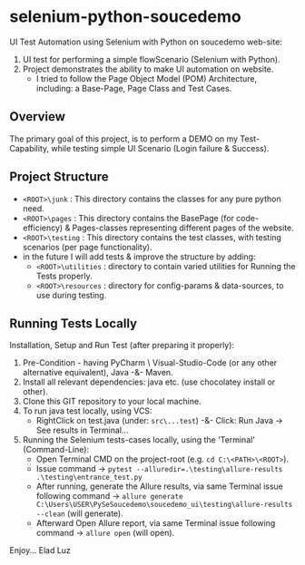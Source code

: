 ﻿# selenium-python-soucedemo
UI Test Automation using Selenium with Python on soucedemo web-site:

1. UI test for performing a simple flowScenario (Selenium with Python).
2. Project demonstrates the ability to make UI automation on website.
    - I tried to follow the Page Object Model (POM) Architecture, including: 
a Base-Page, Page Class and Test Cases.

## Overview

The primary goal of this project, is to perform a DEMO on my Test-Capability, while testing simple UI Scenario (Login failure & Success).

## Project Structure

- `<ROOT>\junk` : This directory contains the classes for any pure python need.
- `<ROOT>\pages` : This directory contains the BasePage (for code-efficiency) & Pages-classes representing different pages of the website.
- `<ROOT>\testing` : This directory contains the test classes, with testing scenarios (per page functionality).
- in the future I will add tests & improve the structure by adding:
  - `<ROOT>\utilities` : directory to contain varied utilities for Running the Tests properly.
  - `<ROOT>\resources` : directory for config-params & data-sources, to use during testing.

##  Running Tests Locally

Installation, Setup and Run Test (after preparing it properly):

1. Pre-Condition - having PyCharm \ Visual-Studio-Code  (or any other alternative equivalent),  Java -&- Maven.
2. Install all relevant dependencies: java etc.  (use chocolatey install or other).
3. Clone this GIT repository to your local machine.
4. To run java test locally, using VCS:
    - RightClick on test.java (under: `src\...test`) -&- Click: Run Java -> See results in Terminal...
5. Running the Selenium tests-cases locally, using the 'Terminal' (Command-Line):
    - Open Terminal CMD on the project-root (e.g. `cd C:\<PATH>\<ROOT>`).
    - Issue command  →  `pytest --alluredir=.\testing\allure-results .\testing\entrance_test.py`
    - After running, generate the Allure results, via same Terminal issue following command  →  `allure generate C:\Users\USER\PySeSoucedemo\soucedemo_ui\testing\allure-results --clean` (will generate).
    - Afterward Open Allure report, via same Terminal issue following command  →  `allure open` (will open).


Enjoy...
Elad Luz

